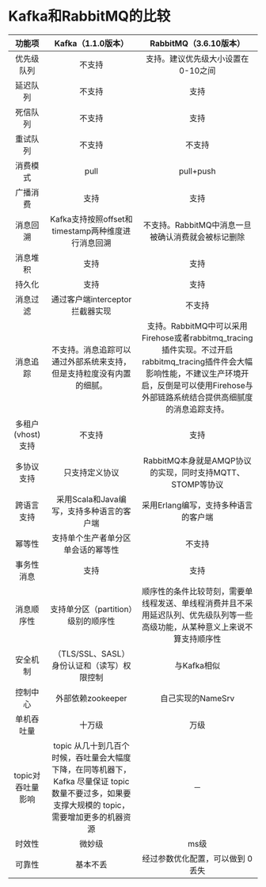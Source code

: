 # Kafka和RabbitMQ的比较

|      功能项       |                      Kafka（1.1.0版本）                      |                    RabbitMQ（3.6.10版本）                    |
| :---------------: | :----------------------------------------------------------: | :----------------------------------------------------------: |
|    优先级队列     |                            不支持                            |              支持。建议优先级大小设置在0-10之间              |
|     延迟队列      |                            不支持                            |                             支持                             |
|     死信队列      |                            不支持                            |                             支持                             |
|     重试队列      |                            不支持                            |                            不支持                            |
|     消费模式      |                             pull                             |                          pull+push                           |
|     广播消费      |                             支持                             |                             支持                             |
|     消息回溯      |      Kafka支持按照offset和timestamp两种维度进行消息回溯      |      不支持。RabbitMQ中消息一旦被确认消费就会被标记删除      |
|     消息堆积      |                             支持                             |                             支持                             |
|      持久化       |                             支持                             |                             支持                             |
|     消息过滤      |               通过客户端interceptor拦截器实现                |                            不支持                            |
|     消息追踪      | 不支持。消息追踪可以通过外部系统来支持，但是支持粒度没有内置的细腻。 | 支持。RabbitMQ中可以采用Firehose或者rabbitmq_tracing插件实现。不过开启rabbitmq_tracing插件件会大幅影响性能，不建议生产环境开启，反倒是可以使用Firehose与外部链路系统结合提供高细腻度的消息追踪支持。 |
| 多租户(vhost)支持 |                            不支持                            |                             支持                             |
|    多协议支持     |                        只支持定义协议                        |  RabbitMQ本身就是AMQP协议的实现，同时支持MQTT、STOMP等协议   |
|    跨语言支持     |          采用Scala和Java编写，支持多种语言的客户端           |             采用Erlang编写，支持多种语言的客户端             |
|      幂等性       |              支持单个生产者单分区单会话的幂等性              |                            不支持                            |
|    事务性消息     |                             支持                             |                             支持                             |
|    消息顺序性     |             支持单分区（partition）级别的顺序性              | 顺序性的条件比较苛刻，需要单线程发送、单线程消费并且不采用延迟队列、优先级队列等一些高级功能，从某种意义上来说不算支持顺序性 |
|     安全机制      |         （TLS/SSL、SASL）身份认证和（读写）权限控制          |                         与Kafka相似                          |
|     控制中心      |                      外部依赖zookeeper                       |                      自己实现的NameSrv                       |
|    单机吞吐量     |                            十万级                            |                             万级                             |
| topic对吞吐量影响 | topic 从几十到几百个时候，吞吐量会大幅度下降，在同等机器下，Kafka 尽量保证 topic 数量不要过多，如果要支撑大规模的 topic，需要增加更多的机器资源 |                              －                              |
|      时效性       |                            微妙级                            |                             ms级                             |
|      可靠性       |                           基本不丢                           |              经过参数优化配置，可以做到 0 丢失               |

​		





